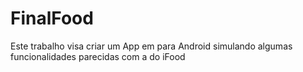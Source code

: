 # FinalFood
Este trabalho visa criar um App em para Android simulando algumas funcionalidades parecidas com a do iFood
